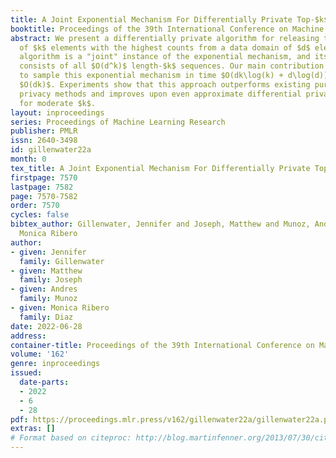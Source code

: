 ```yaml
---
title: A Joint Exponential Mechanism For Differentially Private Top-$k$
booktitle: Proceedings of the 39th International Conference on Machine Learning
abstract: We present a differentially private algorithm for releasing the sequence
  of $k$ elements with the highest counts from a data domain of $d$ elements. The
  algorithm is a "joint" instance of the exponential mechanism, and its output space
  consists of all $O(d^k)$ length-$k$ sequences. Our main contribution is a method
  to sample this exponential mechanism in time $O(dk\log(k) + d\log(d))$ and space
  $O(dk)$. Experiments show that this approach outperforms existing pure differential
  privacy methods and improves upon even approximate differential privacy methods
  for moderate $k$.
layout: inproceedings
series: Proceedings of Machine Learning Research
publisher: PMLR
issn: 2640-3498
id: gillenwater22a
month: 0
tex_title: A Joint Exponential Mechanism For Differentially Private Top-$k$
firstpage: 7570
lastpage: 7582
page: 7570-7582
order: 7570
cycles: false
bibtex_author: Gillenwater, Jennifer and Joseph, Matthew and Munoz, Andres and Diaz,
  Monica Ribero
author:
- given: Jennifer
  family: Gillenwater
- given: Matthew
  family: Joseph
- given: Andres
  family: Munoz
- given: Monica Ribero
  family: Diaz
date: 2022-06-28
address:
container-title: Proceedings of the 39th International Conference on Machine Learning
volume: '162'
genre: inproceedings
issued:
  date-parts:
  - 2022
  - 6
  - 28
pdf: https://proceedings.mlr.press/v162/gillenwater22a/gillenwater22a.pdf
extras: []
# Format based on citeproc: http://blog.martinfenner.org/2013/07/30/citeproc-yaml-for-bibliographies/
---
```


